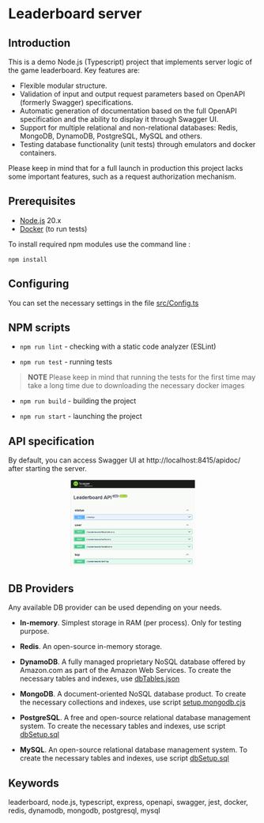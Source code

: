 # Leaderboard server

## Introduction

This is a demo Node.js (Typescript) project that implements server logic of the game leaderboard. Key features are:
* Flexible modular structure.
* Validation of input and output request parameters based on OpenAPI (formerly Swagger) specifications.
* Automatic generation of documentation based on the full OpenAPI specification and the ability to display it through Swagger UI.
* Support for multiple relational and non-relational databases: Redis, MongoDB, DynamoDB, PostgreSQL, MySQL and others.
* Testing database functionality (unit tests) through emulators and docker containers.

Please keep in mind that for a full launch in production this project lacks some important features, such as a request authorization mechanism.


## Prerequisites

* [Node.js](https://nodejs.org) 20.x
* [Docker](https://www.docker.com) (to run tests)

To install required npm modules use the command line :
```
npm install
```


## Configuring

You can set the necessary settings in the file [src/Config.ts](src/Config.ts)


## NPM scripts

* `npm run lint` - checking with a static code analyzer (ESLint)

* `npm run test` - running tests

> **NOTE**
> Please keep in mind that running the tests for the first time may take a long time due to downloading the necessary docker images

* `npm run build` - building the project

* `npm run start` - launching the project


## API specification

By default, you can access Swagger UI at http://localhost:8415/apidoc/ after starting the server.

<p align="center">
	<img src="docs/img/swaggerui.png" alt="Swagger UI in browser" style="height: 50%; width:50%;"/>
</p>


## DB Providers

Any available DB provider can be used depending on your needs.

* **In-memory**. Simplest storage in RAM (per process). Only for testing purpose.

* **Redis**. An open-source in-memory storage.

* **DynamoDB**. A fully managed proprietary NoSQL database offered by Amazon.com as part of the Amazon Web Services. To create the necessary tables and indexes, use [dbTables.json](src/lib/db/dynamodb/dbTables.json)

* **MongoDB**. A document-oriented NoSQL database product. To create the necessary collections and indexes, use script [setup.mongodb.cjs](src/lib/db/mongodb/setup.mongodb.cjs)

* **PostgreSQL**. A free and open-source relational database management system. To create the necessary tables and indexes, use script [dbSetup.sql](src/lib/db/postgresql/dbSetup.sql)

* **MySQL**. An open-source relational database management system. To create the necessary tables and indexes, use script [dbSetup.sql](src/lib/db/mysql/dbSetup.sql)


## Keywords
leaderboard, node.js, typescript, express, openapi, swagger, jest, docker, redis, dynamodb, mongodb, postgresql, mysql
